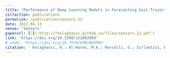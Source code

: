 ```yaml
---
title: "Performance of Deep Learning Models in Forecasting Gait Trajectories of Children with Neurological Disorders"
collection: publications
permalink: /publication/sensors-22
date: 2022-04-13
venue: 'Sensors'
paperurl: [📄]('http://rkolaghassi.github.io/files/sensors-22.pdf')
link: 'https://doi.org/10.3390/s22082969'
# code: 'https://doi.org/10.7910/DVN/BEKPWV'
citation: ' Kolaghassi, R.; Al-Hares, M.K.; Marcelli, G.; Sirlantzis, K. Performance of Deep Learning Models in Forecasting Gait Trajectories of Children with Neurological Disorders. Sensors 2022, 22, 2969. doi.org/10.3390/s22082969'
---
```

